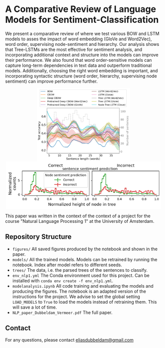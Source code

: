 # A Comparative Review of Language Models for Sentiment-Classification

We present a comparative review of where we test various BOW and LSTM models to asses the impact of word embedding (GloVe and Word2Vec), word order, supervising node-sentiment and hierarchy. Our analysis shows that Tree-LSTMs are the most effective for sentiment analysis, and incorporating additional context and structure into the models can improve their performance. We also found that word order-sensitive models can capture long-term dependencies in text data and outperform traditional models. Additionally, choosing the right word embedding is important, and incorporating syntactic structure (word order, hierarchy, supervising node sentiment) can improve performance further.

<p float="left" align="middle">
 <!---<img align="middle" src="/figures/vocabulary_size.png" width="200" />--->  
  <img align="middle" src="/figures/sentence_length.png" width="300" /> 
  <img align="middle" src="/figures/node_prediction.png" width="500" />
</p>

This paper was written in the context of the context of a project for the course "Natural Language Processing 1" at the University of Amsterdam. 

## Repository Structure

- `figures/` All saved figures produced by the notebook and shown in the paper.
- `models/` All the trained models. Models can be retrained by running the notebook. Index after model refers to different seeds.
- `trees/` The data, i.e. the parsed trees of the sentences to classify.
- `env_nlp1.yml` The Conda environment used for this project. Can be installed with `conda env create -f env_nlp1.yml`.
- `modelanalysis.ipynb` All code training and evaluating the models and producing the figures. The notebook is an adapted version of the instructions for the project. We advise to set the global setting `LOAD_MODELS` to `True` to load the models instead of retraining them. This will save a lot of time.
- `NLP_paper_Dubbeldam_Vermeer.pdf` The full paper.

## Contact
For any questions, please contact [eliasdubbeldam@gmail.com](mailto:eliasdubbeldam@gmail.com)

